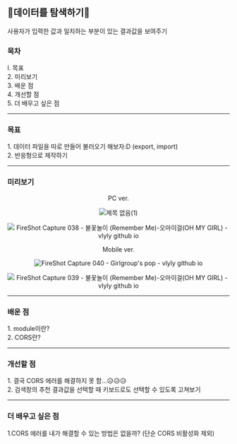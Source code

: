 <h2>🔎데이터를 탐색하기🔎</h2>
 사용자가 입력한 값과 일치하는 부분이 있는 결과값을 보여주기<br>

<h3>목차</h3>
l. 목표<br>
2. 미리보기<br>
3. 배운 점<br>
4. 개선할 점<br>
5. 더 배우고 싶은 점

<hr>
<h3>목표</h3>
1. 데이터 파일을 따로 만들어 불러오기 해보자:D (export, import)<br>
2. 반응형으로 제작하기<br>

<hr>
<h3>미리보기</h3>
<div align="center">
<p>PC ver.</p>

![제목 없음(1)](https://user-images.githubusercontent.com/69294741/142606762-8b70446f-caf8-43d8-ac7b-505d31e5198c.png)

![FireShot Capture 038 - 불꽃놀이 (Remember Me)-오마이걸(OH MY GIRL) - vlyly github io](https://user-images.githubusercontent.com/69294741/142606778-aa851697-4e20-4f63-b338-4889a1e8e41d.png)

<p>Mobile ver.</p>

![FireShot Capture 040 - Girlgroup's pop - vlyly github io](https://user-images.githubusercontent.com/69294741/142606976-501145e6-c867-40ea-822e-e16c9d251698.png)

![FireShot Capture 039 - 불꽃놀이 (Remember Me)-오마이걸(OH MY GIRL) - vlyly github io](https://user-images.githubusercontent.com/69294741/142606984-a9fa53bc-b7a5-4301-95fa-7c0c02433b91.png)

</div>

<hr>
<h3>배운 점</h3>
1. module이란?<br>
2. CORS란?<br>


<hr>
<h3>개선할 점</h3>
1. 결국 CORS 에러를 해결하지 못 함...😥😥😥<br>
2. 검색창의 추천 결과값을 선택할 때 키보드로도 선택할 수 있도록 고쳐보기<br>
<hr>
<h3>더 배우고 싶은 점</h3>
1.CORS 에러를 내가 해결할 수 있는 방법은 없을까? (단순 CORS 비활성화 제외)
